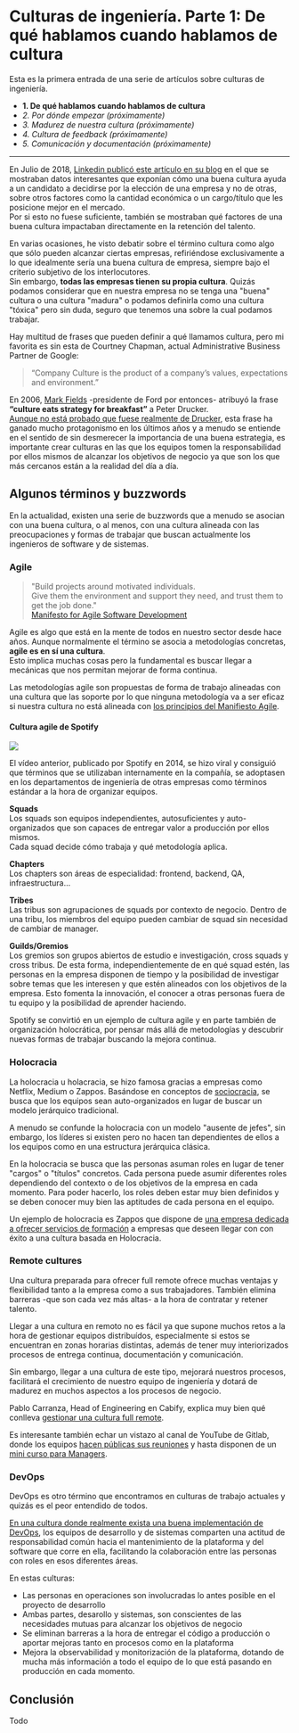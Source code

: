 # Culturas de ingeniería. Parte 1: De qué hablamos cuando hablamos de cultura
Esta es la primera entrada de una serie de artículos sobre culturas de ingeniería.
* **1. De qué hablamos cuando hablamos de cultura**
* *2. Por dónde empezar (próximamente)*
* *3. Madurez de nuestra cultura (próximamente)*
* *4. Cultura de feedback (próximamente)*
* *5. Comunicación y documentación (próximamente)*

***

En Julio de 2018, [Linkedin publicó este artículo en su blog](https://blog.linkedin.com/2018/june/26/workplace-culture-trends-the-key-to-hiring-and-keeping-top-talent) en el que se mostraban datos interesantes que exponían cómo una buena cultura ayuda a un candidato a decidirse por la elección de una empresa y no de otras, sobre otros factores como la cantidad económica o un cargo/título que les posicione mejor en el mercado.  
Por si esto no fuese suficiente, también se mostraban qué factores de una buena cultura impactaban directamente en la retención del talento.

En varias ocasiones, he visto debatir sobre el término cultura como algo que sólo pueden alcanzar ciertas empresas, refiriéndose exclusivamente a lo que idealmente sería una buena cultura de empresa, siempre bajo el criterio subjetivo de los interlocutores.  
Sin embargo, **todas las empresas tienen su propia cultura**. Quizás podamos considerar que en nuestra empresa no se tenga una "buena" cultura o una cultura "madura" o podamos definirla como una cultura "tóxica" pero sin duda, seguro que tenemos una sobre la cual podamos trabajar.

Hay multitud de frases que pueden definir a qué llamamos cultura, pero mi favorita es sin esta de Courtney Chapman, actual Administrative Business Partner de Google:

> “Company Culture is the product of a company’s values, expectations and environment.”  

En 2006, [Mark Fields](https://en.wikipedia.org/wiki/Mark_Fields_(businessman)) -presidente de Ford por entonces- atribuyó la frase **“culture eats strategy for breakfast”** a Peter Drucker.  
[Aunque no está probado que fuese realmente de Drucker](https://quoteinvestigator.com/2017/05/23/culture-eats/), esta frase ha ganado mucho protagonismo en los últimos años y a menudo se entiende en el sentido de sin desmerecer la importancia de una buena estrategia, es importante crear culturas en las que los equipos tomen la responsabilidad por ellos mismos de alcanzar los objetivos de negocio ya que son los que más cercanos están a la realidad del día a día.


## Algunos términos y buzzwords
En la actualidad, existen una serie de buzzwords que a menudo se asocian con una buena cultura, o al menos, con una cultura alineada con las preocupaciones y formas de trabajar que buscan actualmente los ingenieros de software y de sistemas.

### Agile
> "Build projects around motivated individuals.  
Give them the environment and support they need, and trust them to get the job done."  
[Manifesto for Agile Software Development](https://agilemanifesto.org/principles.html)

Agile es algo que está en la mente de todos en nuestro sector desde hace años. Aunque normalmente el término se asocia a metodologías concretas, **agile es en sí una cultura**.  
Esto implica muchas cosas pero la fundamental es buscar llegar a mecánicas que nos permitan mejorar de forma continua.

Las metodologías agile son propuestas de forma de trabajo alineadas con una cultura que las soporte por lo que ninguna metodología va a ser eficaz si nuestra cultura no está alineada con [los principios del Manifiesto Agile](https://agilemanifesto.org/principles.html).

#### Cultura agile de Spotify

[![](https://img.youtube.com/vi/Yvfz4HGtoPc/0.jpg)](https://www.youtube.com/watch?v=Yvfz4HGtoPc)

El vídeo anterior, publicado por Spotify en 2014, se hizo viral y consiguió que términos que se utilizaban internamente en la compañía, se adoptasen en los departamentos de ingeniería de otras empresas como términos estándar a la hora de organizar equipos.

**Squads**  
Los squads son equipos independientes, autosuficientes y auto-organizados que son capaces de entregar valor a producción por ellos mismos.  
Cada squad decide cómo trabaja y qué metodología aplica.

**Chapters**  
Los chapters son áreas de especialidad: frontend, backend, QA, infraestructura... 

**Tribes**  
Las tribus son agrupaciones de squads por contexto de negocio. Dentro de una tribu, los miembros del equipo pueden cambiar de squad sin necesidad de cambiar de manager.

**Guilds/Gremios**  
Los gremios son grupos abiertos de estudio e investigación, cross squads y cross tribus. De esta forma, independientemente de en qué squad estén, las personas en la empresa disponen de tiempo y la posibilidad de investigar sobre temas que les interesen y que estén alineados con los objetivos de la empresa. Esto fomenta la innovación, el conocer a otras personas fuera de tu equipo y la posibilidad de aprender haciendo.

Spotify se convirtió en un ejemplo de cultura agile y en parte también de organización holocrática, por pensar más allá de metodologías y descubrir nuevas formas de trabajar buscando la mejora continua.

### Holocracia
La holocracia u holacracia, se hizo famosa gracias a empresas como Netflix, Medium o Zappos. Basándose en conceptos de [sociocracia](https://en.wikipedia.org/wiki/Sociocracy), se busca que los equipos sean auto-organizados en lugar de buscar un modelo jerárquico tradicional.  

A menudo se confunde la holocracia con un modelo "ausente de jefes", sin embargo, los líderes si existen pero no hacen tan dependientes de ellos a los equipos como en una estructura jerárquica clásica.

En la holocracia se busca que las personas asuman roles en lugar de tener "cargos" o "títulos" concretos. 
Cada persona puede asumir diferentes roles dependiendo del contexto o de los objetivos de la empresa en cada momento. Para poder hacerlo, los roles deben estar muy bien definidos y se deben conocer muy bien las aptitudes de cada persona en el equipo.

Un ejemplo de holocracia es Zappos que dispone de [una empresa dedicada a ofrecer servicios de formación](https://www.zapposinsights.com/) a empresas que deseen llegar con con éxito a una cultura basada en Holocracia.

### Remote cultures
Una cultura preparada para ofrecer full remote ofrece muchas ventajas y flexibilidad tanto a la empresa como a sus trabajadores. También elimina barreras -que son cada vez más altas- a la hora de contratar y retener talento.

Llegar a una cultura en remoto no es fácil ya que supone muchos retos a la hora de gestionar equipos distribuídos, especialmente si estos se encuentran en zonas horarias distintas, además de tener muy interiorizados procesos de entrega continua, documentación y comunicación.

Sin embargo, llegar a una cultura de este tipo, mejorará nuestros procesos, facilitará el crecimiento de nuestro equipo de ingeniería y dotará de madurez en muchos aspectos a los procesos de negocio.

Pablo Carranza, Head of Engineering en Cabify, explica muy bien qué conlleva [gestionar una cultura full remote](https://medium.com/cabify-product/on-site-friendly-fba1f9ba69dc).  

Es interesante también echar un vistazo al canal de YouTube de Gitlab, donde los equipos [hacen públicas sus reuniones](https://www.youtube.com/watch?v=83trq40wczg&list=PLFGfElNsQthZ12EUkq3N9QlThvkf3WGnZ) y hasta disponen de un [mini curso para Managers](https://www.youtube.com/playlist?list=PLFGfElNsQthYYlad7vtTUt3wXKQUTsZWz).

### DevOps
DevOps es otro término que encontramos en culturas de trabajo actuales y quizás es el peor entendido de todos.  

[En una cultura donde realmente exista una buena implementación de DevOps](https://martinfowler.com/bliki/DevOpsCulture.html#), los equipos de desarrollo y de sistemas comparten una actitud de responsabilidad común hacia el mantenimiento de la plataforma y del software que corre en ella, facilitando la colaboración entre las personas con roles en esos diferentes áreas.

En estas culturas:
* Las personas en operaciones son involucradas lo antes posible en el proyecto de desarrollo
* Ambas partes, desarollo y sistemas, son conscientes de las necesidades mutuas para alcanzar los objetivos de negocio
* Se eliminan barreras a la hora de entregar el código a producción o aportar mejoras tanto en procesos como en la plataforma
* Mejora la observabilidad y monitorización de la plataforma, dotando de mucha más información a todo el equipo de lo que está pasando en producción en cada momento.

## Conclusión 
Todo



